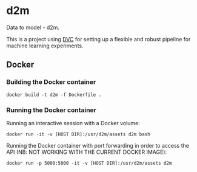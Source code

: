 # d2m

Data to model - d2m.

This is a project using [DVC](https://dvc.org/) for setting up a flexible and
robust pipeline for machine learning experiments.


## Docker

### Building the Docker container

```
docker build -t d2m -f Dockerfile .
```

### Running the Docker container


Running an interactive session with a Docker volume:

```
docker run -it -v [HOST DIR]:/usr/d2m/assets d2m bash
```

Running the Docker container with port forwarding in order to access the API (NB: NOT WORKING WITH THE CURRENT DOCKER IMAGE):

```
docker run -p 5000:5000 -it -v [HOST DIR]:/usr/d2m/assets d2m
```

